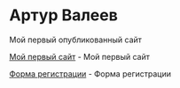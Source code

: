 # Артур Валеев
Мой первый опубликованный сайт

[Мой первый сайт](https://85ar.github.io/lesson_14/ ) - Мой первый сайт

[Форма регистрации](https://85ar.github.io/reg_form/ ) - Форма регистрации
